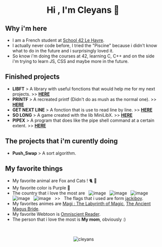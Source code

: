 <h1 align="center">Hi , I'm Cleyans 👋</h1>

<h2 align="left">Why i'm here</h3>

- I am a French student at [School 42 Le Havre](https://www.42lehavre.fr/).
- I actually never code before, I tried the "Piscine" because i didn't know what to do in the future and i surprisingly loved it.
- So know i'm doing the courses at 42, learning C, C++ and on the side i'm trying to learn JS, CSS and maybe more in the future.

<h2 align="left">Finished projects</h2>

- __LIBFT__ > A library with useful fonctions that would help me for my next projects. >> __[HERE](https://github.com/Cleyans/Libft)__
- __PRINTF__ > A recreated printf (Didn't do as mush as the normal one). >> __[HERE](https://github.com/Cleyans/Printf)__
- __GET NEXT LINE__ > A fonction that is use to read line by line. >> __[HERE](https://github.com/Cleyans/GetNextLine)__
- __SO LONG__ > A game created with the lib MiniLibX. >> __[HERE](https://github.com/Cleyans/SoLong)__
- __PIPEX__ > A program that does like the pipe shell command at a certain extent. >> __[HERE](https://github.com/Cleyans/Pipex)__

<h2>The projects that i'm curently doing</h2>

- **Push_Swap** > A sort algorithm.

<h2>My favorite things</h2>

- My favorite animal are Fox and Cats ! 🐈 🦊
- My favorite color is Purple 💜
- The country that i love the most are &nbsp; ![image](https://github.com/Cleyans/Cleyans/assets/138831731/4328cb6a-c926-4267-86a2-fc4bb2ed218a) &nbsp; ![image](https://github.com/Cleyans/Cleyans/assets/138831731/a0507243-f1d9-4cc1-959f-02a60d8ae4f6) &nbsp; ![image](https://github.com/Cleyans/Cleyans/assets/138831731/ee4f3ccc-844d-4718-83b0-b86dfeb41831) &nbsp; ![image](https://github.com/Cleyans/Cleyans/assets/138831731/bd171dac-6af5-4faf-8ea4-699e9283afa3) &nbsp; ![image](https://github.com/Cleyans/Cleyans/assets/138831731/6bab0d59-ae5e-4226-a2ed-5745f6033df1) &nbsp; >> &nbsp; The flags that i used are form [jackiboy](https://github.com/jackiboy).
- My favorites animes are [Magi : The Labyrinth of Magic](https://www.nautiljon.com/animes/magi+-+the+labyrinth+of+magic.html), [The Ancient Magus Bride](https://www.nautiljon.com/mangas/the+ancient+magus+bride.html).
- My favorite Webtoon is [Omniscient Reader](https://www.webtoons.com/en/action/omniscient-reader/list?title_no=2154).
- The person that i love the most is **My mom**, obviously :)
<p>
  &nbsp;
</p>
<p align="center">&nbsp;<img align="center" src="https://github-readme-stats.vercel.app/api?username=cleyans&show_icons=true&locale=en" alt="cleyans" /></p>
<p>
&nbsp;
</p>
